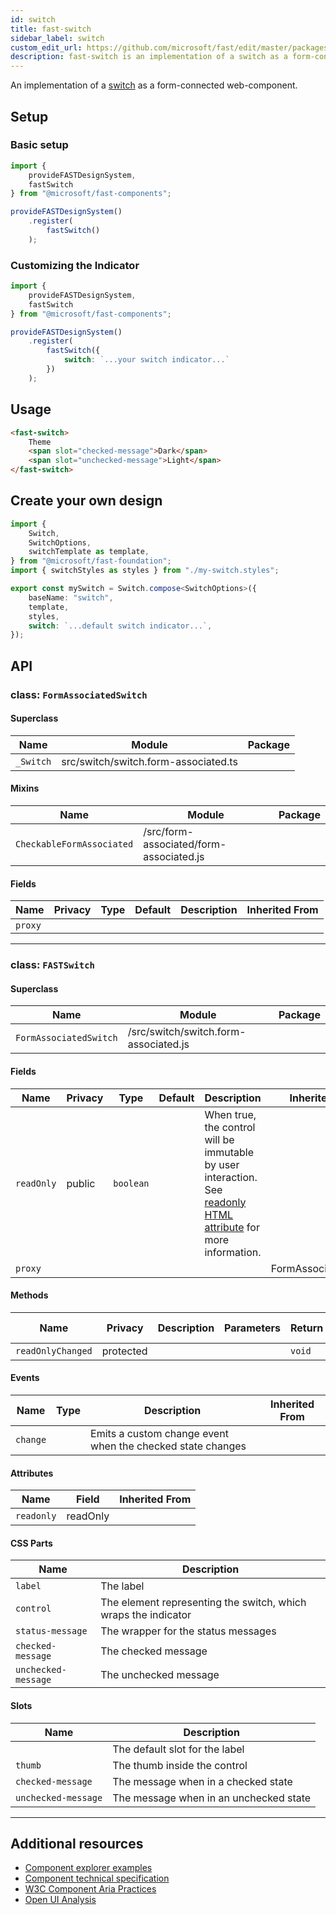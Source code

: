 ```yaml
---
id: switch
title: fast-switch
sidebar_label: switch
custom_edit_url: https://github.com/microsoft/fast/edit/master/packages/web-components/fast-foundation/src/switch/README.md
description: fast-switch is an implementation of a switch as a form-connected web component.
---
```


An implementation of a [switch](https://w3c.github.io/aria/#switch) as a form-connected web-component.

## Setup

### Basic setup

```ts
import {
    provideFASTDesignSystem,
    fastSwitch
} from "@microsoft/fast-components";

provideFASTDesignSystem()
    .register(
        fastSwitch()
    );
```

### Customizing the Indicator

```ts
import {
    provideFASTDesignSystem,
    fastSwitch
} from "@microsoft/fast-components";

provideFASTDesignSystem()
    .register(
        fastSwitch({
            switch: `...your switch indicator...`
        })
    );
```

## Usage

```html live
<fast-switch>
    Theme
    <span slot="checked-message">Dark</span>
    <span slot="unchecked-message">Light</span>
</fast-switch>
```

## Create your own design

```ts
import {
    Switch,
    SwitchOptions,
    switchTemplate as template,
} from "@microsoft/fast-foundation";
import { switchStyles as styles } from "./my-switch.styles";

export const mySwitch = Switch.compose<SwitchOptions>({
    baseName: "switch",
    template,
    styles,
    switch: `...default switch indicator...`,
});
```

## API



### class: `FormAssociatedSwitch`

#### Superclass

| Name      | Module                               | Package |
| --------- | ------------------------------------ | ------- |
| `_Switch` | src/switch/switch.form-associated.ts |         |

#### Mixins

| Name                      | Module                                  | Package |
| ------------------------- | --------------------------------------- | ------- |
| `CheckableFormAssociated` | /src/form-associated/form-associated.js |         |

#### Fields

| Name    | Privacy | Type | Default | Description | Inherited From |
| ------- | ------- | ---- | ------- | ----------- | -------------- |
| `proxy` |         |      |         |             |                |

<hr/>



### class: `FASTSwitch`

#### Superclass

| Name                   | Module                                | Package |
| ---------------------- | ------------------------------------- | ------- |
| `FormAssociatedSwitch` | /src/switch/switch.form-associated.js |         |

#### Fields

| Name       | Privacy | Type      | Default | Description                                                                                                                                                                                 | Inherited From       |
| ---------- | ------- | --------- | ------- | ------------------------------------------------------------------------------------------------------------------------------------------------------------------------------------------- | -------------------- |
| `readOnly` | public  | `boolean` |         | When true, the control will be immutable by user interaction. See [readonly HTML attribute](https://developer.mozilla.org/en-US/docs/Web/HTML/Attributes/readonly) for more information. |                      |
| `proxy`    |         |           |         |                                                                                                                                                                                             | FormAssociatedSwitch |

#### Methods

| Name              | Privacy   | Description | Parameters | Return | Inherited From |
| ----------------- | --------- | ----------- | ---------- | ------ | -------------- |
| `readOnlyChanged` | protected |             |            | `void` |                |

#### Events

| Name     | Type | Description                                                | Inherited From |
| -------- | ---- | ---------------------------------------------------------- | -------------- |
| `change` |      | Emits a custom change event when the checked state changes |                |

#### Attributes

| Name       | Field    | Inherited From |
| ---------- | -------- | -------------- |
| `readonly` | readOnly |                |

#### CSS Parts

| Name                | Description                                                    |
| ------------------- | -------------------------------------------------------------- |
| `label`             | The label                                                      |
| `control`           | The element representing the switch, which wraps the indicator |
| `status-message`    | The wrapper for the status messages                            |
| `checked-message`   | The checked message                                            |
| `unchecked-message` | The unchecked message                                          |

#### Slots

| Name                | Description                            |
| ------------------- | -------------------------------------- |
|                     | The default slot for the label         |
| `thumb`             | The thumb inside the control           |
| `checked-message`   | The message when in a checked state    |
| `unchecked-message` | The message when in an unchecked state |

<hr/>


## Additional resources

* [Component explorer examples](https://explore.fast.design/components/fast-switch)
* [Component technical specification](https://github.com/microsoft/fast/blob/master/packages/web-components/fast-foundation/src/switch/switch.spec.md)
* [W3C Component Aria Practices](https://www.w3.org/TR/wai-aria/#switch)
* [Open UI Analysis](https://open-ui.org/components/switch)